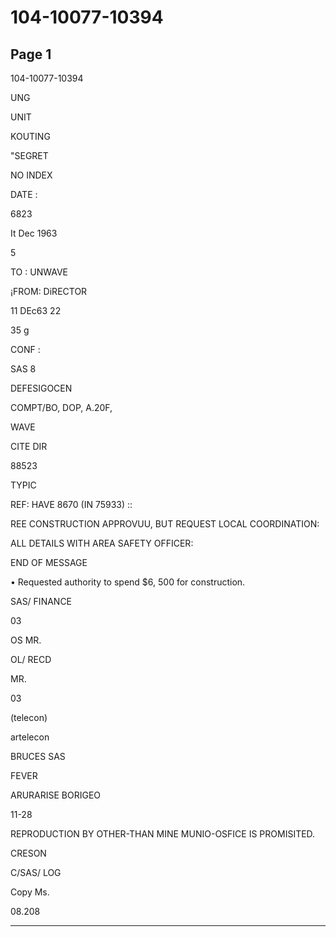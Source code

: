 # 104-10077-10394

## Page 1

104-10077-10394

UNG

UNIT

KOUTING

"SEGRET

NO INDEX

DATE :

6823

It Dec 1963

5

TO : UNWAVE

¡FROM: DiRECTOR

11 DEc63 22

35 g

CONF :

SAS 8

DEFESIGOCEN

COMPT/BO, DOP, A.20F,

WAVE

CITE DIR

88523

TYPIC

REF: HAVE 8670 (IN 75933) ::

REE CONSTRUCTION APPROVUU, BUT REQUEST LOCAL COORDINATION:

ALL DETAILS WITH AREA SAFETY OFFICER:

END OF MESSAGE

• Requested authority to spend $6, 500 for construction.

SAS/ FINANCE

03

OS MR.

OL/ RECD

MR.

03

(telecon)

artelecon

BRUCES SAS

FEVER

ARURARISE BORIGEO

11-28

REPRODUCTION BY OTHER-THAN MINE MUNIO-OSFICE IS PROMISITED.

CRESON

C/SAS/ LOG

Copy Ms.

08.208

---

